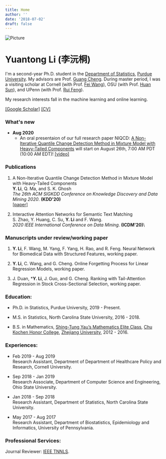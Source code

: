```yaml
---
title: Home
author: ''
date: '2018-07-02'
draft: false
---
```


![Picture](/self-image/selfie.jpg)

# Yuantong Li (李沅桐)
I'm a second-year Ph.D. student in the [Department of Statistics](https://www.stat.purdue.edu/index.html), [Purdue University](https://www.purdue.edu). My advisors are Prof. [Guang Cheng](https://www.stat.purdue.edu/~chengg/2.html). During master period, I was a visiting scholar at Cornell (with Prof. [Fei Wang](https://sites.google.com/site/cornellwanglab/home)), OSU (with Prof. [Huan Sun](http://web.cse.ohio-state.edu/~sun.397/)), and UPenn (with Prof. [Rui Feng](https://www.dbei.med.upenn.edu/bio/rui-feng-phd)).

My research interests fall in the machine learning and online learning.

[[Google Scholar]](https://scholar.google.com/citations?hl=en&user=wT8kLn4AAAAJ&view_op=list_works&sortby=title&gmla=AJsN-F76O2e1DXmn54H5khUZ1Fl2HpQcHUCTxdZDV6UkaC0crFRf0QtIPZ5Dbr0Iy5y8_saLFPb3SSj-6HRJ1dyUOOKqJk_d9vHFDeMGDGh3b2pDdGcepdI&sciund=1766651423776757674)
[[CV]](/CV/CV_Yuantong_Li.pdf)

### What's new
* __Aug 2020__ 
  * An oral presentaion of our full research paper NIQCD: [A Non-Iterative Quantile Change Detection Method in Mixture Model with Heavy-Tailed Components](https://arxiv.org/abs/2006.11383) will start on August 26th, 7:00 AM PDT (10:00 AM EDT)! [[video]](https://vimeo.com/443853561)

### Publications

1. A Non-Iterative Quantile Change Detection Method in Mixture Model with Heavy-Tailed Components\
**Y. Li**, Q. Ma, and S. K. Ghosh\
_The 26th ACM SIGKDD Conference on Knowledge Discovery and Data Mining 2020_. **(KDD'20)**\
[[paper]](https://arxiv.org/abs/2006.11383)

2. Interactive Attention Networks for Semantic Text Matching\
S. Zhao, Y. Huang, C. Su, **Y. Li** and F. Wang.\
_2020 IEEE International Conference on Data Mining_. **(ICDM'20)**\


### Manuscripts under review/working paper

1. **Y. Li**, F. Wang, M. Yang, F. Yang, H. Rao, and R. Feng. Neural Network for Biomedical Data with Structured Features, working paper.

2. **Y. Li**, C. Wang, and G. Cheng. Online Forgetting Process for Linear Regression Models, working paper.

3. J. Duan, ***Y. Li**, J. Guo, and G. Cheng.
Ranking with Tail-Attention Regression in Stock Cross-Sectional Selection, working paper.




### Education:

* Ph.D. in Statistics, Purdue University, 2019 - Present.

* M.S. in Statistics, North Carolina State University, 2016 - 2018.

* B.S. in Mathematics, [Shing-Tung Yau’s Mathematics Elite Class](http://www.yau-awards.org/yauclass.php), [Chu Kochen Honor College](http://ckc.zju.edu.cn/english/), [Zhejiang University](https://www.zju.edu.cn/english/), 2012 - 2016.


### Experiences:

*  Feb 2019 - Aug 2019\
Research Assistant, Department of Department of Healthcare Policy and Research, Cornell University.

*  Sep 2018 - Jan 2019\
Research Associate, Department of Computer Science and Engineering, Ohio State University.

*  Jan 2018 - Sep 2018\
Research Assistant, Department of Statistics, North Carolina State University.

*  May 2017 - Aug 2017\
Research Assistant, Department of Biostatistics, Epidemiology and Informatics, University of Pennsylvania.


### Professional Services:

Journal Reviewer: [IEEE TNNLS](https://ieeexplore.ieee.org/xpl/RecentIssue.jsp?punumber=5962385).








